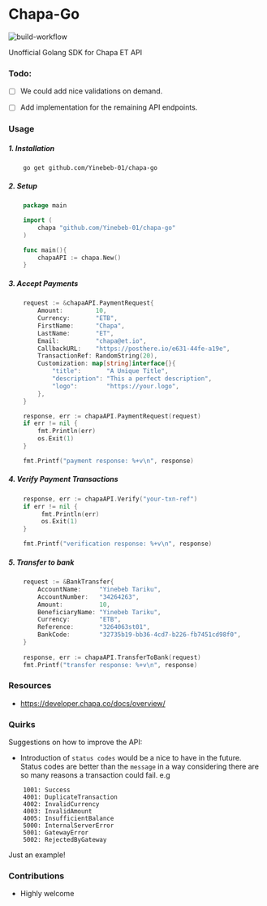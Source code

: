 # Chapa-Go
![build-workflow](https://github.com/Yinebeb-01/chapa-go/actions/workflows/test.yml/badge.svg)

Unofficial Golang SDK for Chapa ET API

### Todo:
- [ ] We could add nice validations on demand.
- [ ] Add implementation for the remaining API endpoints. 


### Usage
##### 1. Installation
```
    go get github.com/Yinebeb-01/chapa-go
```

##### 2. Setup

```go
    package main

    import (
        chapa "github.com/Yinebeb-01/chapa-go"
    )

    func main(){
        chapaAPI := chapa.New()
    }
```

##### 3. Accept Payments
```go
    request := &chapaAPI.PaymentRequest{
        Amount:         10,
        Currency:       "ETB",
        FirstName:      "Chapa",
        LastName:       "ET",
        Email:          "chapa@et.io",
        CallbackURL:    "https://posthere.io/e631-44fe-a19e",
        TransactionRef: RandomString(20),
        Customization: map[string]interface{}{
            "title":       "A Unique Title",
            "description": "This a perfect description",
            "logo":        "https://your.logo",
        },
    }

    response, err := chapaAPI.PaymentRequest(request)
    if err != nil {
        fmt.Println(err)
        os.Exit(1)
    }

    fmt.Printf("payment response: %+v\n", response)
```

##### 4. Verify Payment Transactions
```go
    response, err := chapaAPI.Verify("your-txn-ref")
    if err != nil {
         fmt.Println(err)
         os.Exit(1)
    }

    fmt.Printf("verification response: %+v\n", response)
```

##### 5. Transfer to bank
```go
    request := &BankTransfer{
	    AccountName:     "Yinebeb Tariku", 
	    AccountNumber:   "34264263", 
	    Amount:          10,
	    BeneficiaryName: "Yinebeb Tariku",
	    Currency:        "ETB",
	    Reference:       "3264063st01",
	    BankCode:        "32735b19-bb36-4cd7-b226-fb7451cd98f0",
	}
		
	response, err := chapaAPI.TransferToBank(request)
	fmt.Printf("transfer response: %+v\n", response)
```

### Resources
- https://developer.chapa.co/docs/overview/

### Quirks
Suggestions on how to improve the API:
- Introduction of `status codes` would be a nice to have in the future. Status codes are better than the `message` in a way considering there are so many reasons a transaction could fail.
e.g 
```shell
    1001: Success
    4001: DuplicateTransaction
    4002: InvalidCurrency
    4003: InvalidAmount 
    4005: InsufficientBalance  
    5000: InternalServerError
    5001: GatewayError
    5002: RejectedByGateway
```
Just an example!
### Contributions
- Highly welcome
